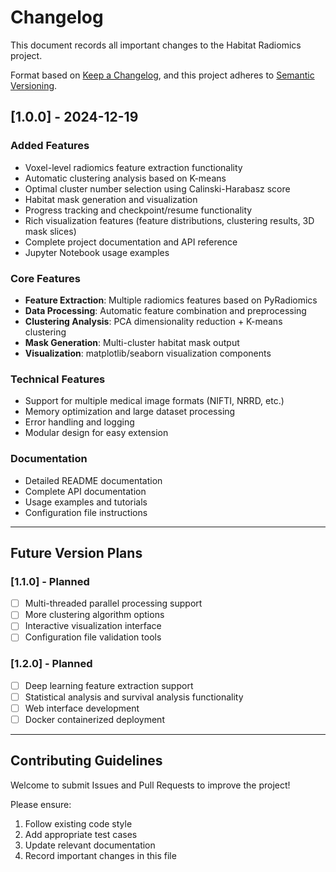 # Changelog

This document records all important changes to the Habitat Radiomics project.

Format based on [Keep a Changelog](https://keepachangelog.com/en/1.0.0/),
and this project adheres to [Semantic Versioning](https://semver.org/spec/v2.0.0.html).

## [1.0.0] - 2024-12-19

### Added Features
- Voxel-level radiomics feature extraction functionality
- Automatic clustering analysis based on K-means
- Optimal cluster number selection using Calinski-Harabasz score
- Habitat mask generation and visualization
- Progress tracking and checkpoint/resume functionality
- Rich visualization features (feature distributions, clustering results, 3D mask slices)
- Complete project documentation and API reference
- Jupyter Notebook usage examples

### Core Features
- **Feature Extraction**: Multiple radiomics features based on PyRadiomics
- **Data Processing**: Automatic feature combination and preprocessing
- **Clustering Analysis**: PCA dimensionality reduction + K-means clustering
- **Mask Generation**: Multi-cluster habitat mask output
- **Visualization**: matplotlib/seaborn visualization components

### Technical Features
- Support for multiple medical image formats (NIFTI, NRRD, etc.)
- Memory optimization and large dataset processing
- Error handling and logging
- Modular design for easy extension

### Documentation
- Detailed README documentation
- Complete API documentation
- Usage examples and tutorials
- Configuration file instructions

---

## Future Version Plans

### [1.1.0] - Planned
- [ ] Multi-threaded parallel processing support
- [ ] More clustering algorithm options
- [ ] Interactive visualization interface
- [ ] Configuration file validation tools

### [1.2.0] - Planned  
- [ ] Deep learning feature extraction support
- [ ] Statistical analysis and survival analysis functionality
- [ ] Web interface development
- [ ] Docker containerized deployment

---

## Contributing Guidelines

Welcome to submit Issues and Pull Requests to improve the project!

Please ensure:
1. Follow existing code style
2. Add appropriate test cases
3. Update relevant documentation
4. Record important changes in this file 